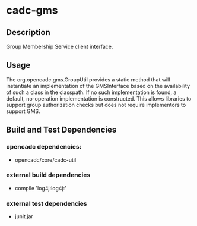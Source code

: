 # cadc-gms

## Description
Group Membership Service client interface.

## Usage
The org.opencadc.gms.GroupUtil provides a static method that will instantiate an implementation of the GMSInterface based on the availability of such a class in the classpath.  If no such implementation is found, a default, no-operation implementation is constructed.  This allows libraries to support group authorization checks but does not require implementors to support GMS. 

## Build and Test Dependencies

### opencadc dependencies:
- opencadc/core/cadc-util

### external build dependencies
- compile 'log4j:log4j:'

### external test dependencies
- junit.jar